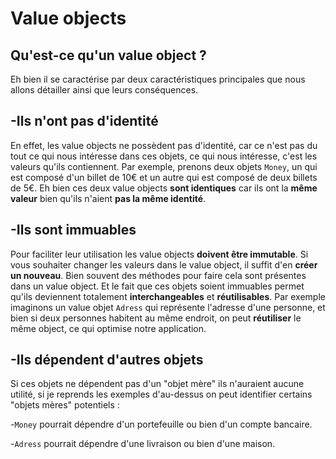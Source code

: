 # Value objects

## Qu'est-ce qu'un value object ?

Eh bien il se caractérise par deux caractéristiques principales que nous allons détailler ainsi que leurs conséquences.

## -Ils n'ont pas d'identité

En effet, les value objects ne possèdent pas d'identité, car ce n'est pas du tout ce qui nous intéresse dans ces objets, ce qui nous intéresse,
c'est les valeurs qu'ils contiennent. 
Par exemple, prenons deux objets `Money`, un qui est composé d'un billet de 10€ et un autre qui est composé de deux billets de 5€.
Eh bien ces deux value objects **sont identiques** car ils ont la **même valeur** bien qu'ils n'aient **pas la même identité**.

## -Ils sont immuables

Pour faciliter leur utilisation les value objects **doivent être immutable**.
Si vous souhaiter changer les valeurs dans le value object, il suffit d'en **créer un nouveau**. Bien souvent des méthodes pour faire cela sont présentes dans un value object.
Et le fait que ces objets soient immuables permet qu'ils deviennent totalement **interchangeables** et **réutilisables**.
Par exemple imaginons un value objet `Adress` qui représente l'adresse d'une personne, et bien si deux personnes habitent au même endroit, on peut **réutiliser** le même object, ce qui optimise notre application.

## -Ils dépendent d'autres objets

Si ces objets ne dépendent pas d'un "objet mère" ils n'auraient aucune utilité, si je reprends les exemples d'au-dessus on peut identifier certains "objets mères" potentiels :

-`Money` pourrait dépendre d'un portefeuille ou bien d'un compte bancaire.

-`Adress` pourrait dépendre d'une livraison ou bien d'une maison.